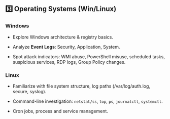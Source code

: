 ## 3️⃣ Operating Systems (Win/Linux)

### Windows

- Explore Windows architecture & registry basics.
    
- Analyze **Event Logs**: Security, Application, System.
    
- Spot attack indicators: WMI abuse, PowerShell misuse, scheduled tasks, suspicious services, RDP logs, Group Policy changes.
    

### Linux

- Familiarize with file system structure, log paths (/var/log/auth.log, secure, syslog).
    
- Command-line investigation: `netstat/ss`, `top`, `ps`, `journalctl`, `systemctl`.
    
- Cron jobs, process and service management.